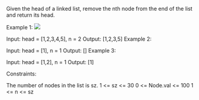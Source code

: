Given the head of a linked list, remove the nth node from the end of the list and return its head.

Example 1:
![](https://assets.leetcode.com/uploads/2020/10/03/remove_ex1.jpg)

Input: head = [1,2,3,4,5], n = 2
Output: [1,2,3,5]
Example 2:

Input: head = [1], n = 1
Output: []
Example 3:

Input: head = [1,2], n = 1
Output: [1]

Constraints:

The number of nodes in the list is sz.
1 <= sz <= 30
0 <= Node.val <= 100
1 <= n <= sz
